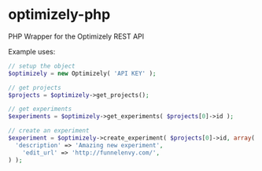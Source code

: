 # optimizely-php
PHP Wrapper for the Optimizely REST API

Example uses:
```php
// setup the object
$optimizely = new Optimizely( 'API KEY' );

// get projects
$projects = $optimizely->get_projects();

// get experiments
$experiments = $optimizely->get_experiments( $projects[0]->id );

// create an experiment
$experiment = $optimizely->create_experiment( $projects[0]->id, array(
  'description' => 'Amazing new experiment',
	'edit_url' => 'http://funnelenvy.com/',
) );
```
